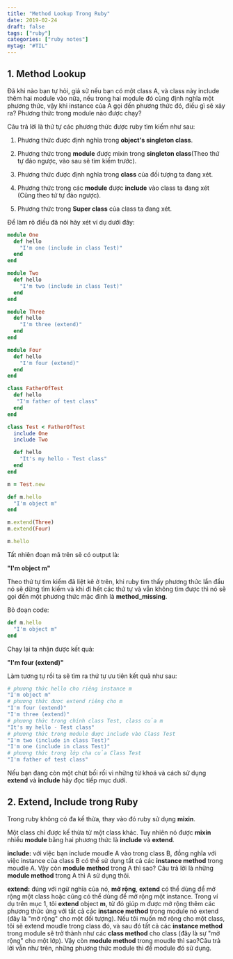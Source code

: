 ```yaml
---
title: "Method Lookup Trong Ruby"
date: 2019-02-24
draft: false
tags: ["ruby"]
categories: ["ruby notes"]
mytag: "#TIL"
---
```


## 1. Method Lookup

Đã khi nào bạn tự hỏi, giả sử nếu bạn có một class A, và class này include thêm hai module vào nữa, nếu trong hai module đó cùng định nghĩa một phương thức, vậy khi instance của A gọi đến phương thức đó, điều gì sẽ xảy ra? Phương thức trong module nào được chạy?


Câu trả lời là thứ tự các phương thức được ruby tìm kiếm như sau:

1. Phương thức được định nghĩa trong **object's singleton class**.

2. Phương thức trong **module** được mixin trong **singleton class**(Theo thứ tự đảo ngược, vào sau sẽ tìm kiếm trước).

3. Phương thức được định nghĩa trong **class** của đối tượng ta đang xét.

4. Phương thức trong các **module** được **include** vào class ta đang xét (Cũng theo tứ tự đảo ngược).

5. Phương thức trong **Super class** của class ta đang xét.

Để làm rõ điều đã nói hãy xét ví dụ dưới đây:

```ruby
module One
  def hello
    "I'm one (include in class Test)"
  end
end

module Two
  def hello
    "I'm two (include in class Test)"
  end
end

module Three
  def hello
    "I'm three (extend)"
  end
end

module Four
  def hello
    "I'm four (extend)"
  end
end

class FatherOfTest
  def hello
   "I'm father of test class"
  end
end

class Test < FatherOfTest
  include One
  include Two

  def hello
    "It's my hello - Test class"
  end
end

m = Test.new

def m.hello
  "I'm object m"
end

m.extend(Three)
m.extend(Four)

m.hello
```

Tất nhiên đoạn mã trên sẽ có output là:

**"I'm object m"**

Theo thứ tự tìm kiếm đã liệt kê ở trên, khi ruby tìm thấy phương thức lần đầu nó sẽ dừng tìm kiếm và khi đi hết các thứ tự và vẫn không tìm được thì nó sẽ gọi đến một phương thức mặc đinh là **method_missing**.

Bỏ đoạn code:

```ruby
def m.hello
  "I'm object m"
end
```

Chạy lại ta nhận được kết quả:

**"I'm four (extend)"**

Làm tương tự rồi ta sẽ tìm ra thứ tự ưu tiên kết quả như sau:

``` ruby
# phương thức hello cho riêng instance m
"I'm object m"
# phương thức được extend riêng cho m
"I'm four (extend)"
"I'm three (extend)"
# phương thức trong chính class Test, class của m
"It's my hello - Test class"
# phương thức trong module được include vào Class Test
"I'm two (include in class Test)"
"I'm one (include in class Test)"
# phương thức trong lớp cha của Class Test
"I'm father of test class"
```

Nếu bạn đang còn một chút bối rối vì những từ khoá và cách sử dụng **extend** và **include** hãy đọc tiếp mục dưới.

## 2. Extend, Include trong Ruby

Trong ruby không có đa kế thừa, thay vào đó ruby sử dụng **mixin**.

Một class chỉ được kế thừa từ một class khác. Tuy nhiên nó được **mixin** nhiều **module** bằng hai phương thức là **include** và **extend**.

**include:** với việc bạn include moudle A vào trong class B, đồng nghĩa với việc instance của class B có thể sử dụng tất cả các **instance method** trong moudle A. Vậy còn **module method** trong A thì sao? Câu trả lời là những **module method** trong A thì A sử dụng thôi.

**extend:** đúng với ngữ nghĩa của nó, **mở rộng**, **extend** có thể dùng để mở rộng một class hoặc cũng có thể dùng để mở rộng một instance.  Trong ví dụ trên mục 1, tôi **extend** object **m**, từ đó giúp m được mở rộng thêm các phương thức ứng với tất cả các **instance method** trong module nó extend (đây là "mở rộng" cho một đối tượng). Nếu tôi muốn mở rộng cho một class, tôi sẽ extend moudle trong class đó, và sau đó tất cả các **instance method** trong module sẽ trở thành như các **class method** cho class (đây là sự "mở rộng" cho một lớp). Vậy còn **module method** trong moudle thì sao?Câu trả lời vẫn như trên, những phương thức module thì để module đó sử dụng.
